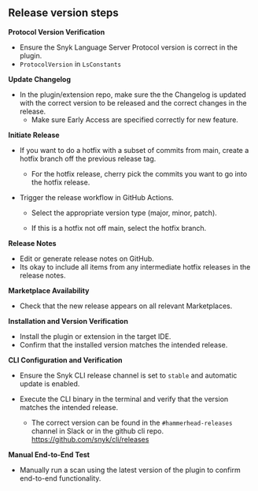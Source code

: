 ## Release version steps


**Protocol Version Verification**

-   Ensure the Snyk Language Server Protocol version is correct in the plugin. 
  - `ProtocolVersion` in `LsConstants`


**Update Changelog**

- In the plugin/extension repo, make sure the the Changelog is updated with the correct version to be released and the correct changes in the release.
  - Make sure Early Access are specified correctly for new feature.


**Initiate Release**

- If you want to do a hotfix with a subset of commits from main, create a hotfix branch off the previous release tag.
  - For the hotfix release, cherry pick the commits you want to go into the hotfix release.

- Trigger the release workflow in GitHub Actions.

  - Select the appropriate version type (major, minor, patch).

  - If this is a hotfix not off main, select the hotfix branch.


**Release Notes**

-   Edit or generate release notes on GitHub.
  - Its okay to include all items from any intermediate hotfix releases in the release notes.


**Marketplace Availability**

-   Check that the new release appears on all relevant Marketplaces.


**Installation and Version Verification**

-   Install the plugin or extension in the target IDE.    
-   Confirm that the installed version matches the intended release.


**CLI Configuration and Verification**

- Ensure the Snyk CLI release channel is set to  `stable`  and automatic update is enabled. 


- Execute the CLI binary in the terminal and verify that the version matches the intended release.
  - The correct version can be found in the  `#hammerhead-releases`  channel in Slack or in the github cli repo.
     https://github.com/snyk/cli/releases


**Manual End-to-End Test**

-   Manually run a scan using the latest version of the plugin to confirm end-to-end functionality.


